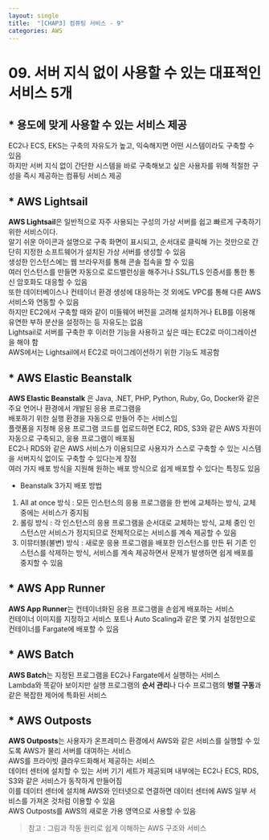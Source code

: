 ```yaml
---
layout: single
title:  "[CHAP3] 컴퓨팅 서비스 - 9"
categories: AWS
---
```


# 09. 서버 지식 없이 사용할 수 있는 대표적인 서비스 5개

## * 용도에 맞게 사용할 수 있는 서비스 제공

EC2나 ECS, EKS는 구축의 자유도가 높고, 익숙해지면 어떤 시스템이라도 구축할 수 있음  
하지만 서버 지식 없이 간단한 시스템을 바로 구축해보고 싶은 사용자를 위해 적절한 구성을 즉시 제공하는 컴퓨팅 서비스 제공  


## * AWS Lightsail

**AWS Lightsail**은 일반적으로 자주 사용되는 구성의 가상 서버를 쉽고 빠르게 구축하기 위한 서비스이다.  
알기 쉬운 아이콘과 설명으로 구축 화면이 표시되고, 순서대로 클릭해 가는 것만으로 간단히 지정한 소프트웨어가 설치된 가상 서버를 생성할 수 있음  
생성한 인스턴스에는 웹 브라우저를 통해 콘솔 접속을 할 수 있음  
여러 인스턴스를 만들면 자동으로 로드밸런싱을 해주거나 SSL/TLS 인증서를 통한 통신 암호화도 대응할 수 있음  
또한 데이터베이스나 컨테이너 환경 생성에 대응하는 것 외에도 VPC를 통해 다른 AWS 서비스와 연동할 수 있음  
하지만 EC2에서 구축할 때와 같이 미들웨어 버전을 고려해 설치하거나 ELB를 이용해 유연한 부하 분산을 설정하는 등 자유도는 없음  
Lightsail로 서버를 구축한 후 이러한 기능을 사용하고 싶은 때는 EC2로 마이그레이션을 해야 함  
AWS에서는 Lightsail에서 EC2로 마이그레이션하기 위한 기능도 제공함  


## * AWS Elastic Beanstalk

**AWS Elastic Beanstalk** 은 Java, .NET, PHP, Python, Ruby, Go, Docker와 같은 주요 언어나 환경에서 개발된 응용 프로그램을  
 배포하기 위한 실행 환경을 자동으로 만들어 주는 서비스임  
 플랫폼을 지정해 응용 프로그램 코드를 업로드하면 EC2, RDS, S3와 같은 AWS 자원이 자동으로 구축되고, 응용 프로그램이 배포됨  
 EC2나 RDS와 같은 AWS 서비스가 이용되므로 사용자가 스스로 구축할 수 있는 시스템을 서버지식 없이도 구축할 수 있다는게 장점  
 여러 가지 배포 방식을 지원해 원하는 배포 방식으로 쉽게 배포할 수 있다는 특징도 있음  

 * Beanstalk 3가지 배포 방법
 1. All at once 방식 : 모든 인스턴스의 응용 프로그램을 한 번에 교체하는 방식, 교체 중에는 서비스가 중지됨
 2. 롤링 방식 : 각 인스턴스의 응용 프로그램을 순서대로 교체하는 방식, 교체 중인 인스턴스만 서비스가 정지되므로 전체적으로는 서비스를 계속 제공할 수 있음  
 3. 이뮤터블(불변) 방식 : 새로운 응용 프로그램을 배포한 인스턴스를 만든 뒤 기존 인스턴스를 삭제하는 방식, 서비스를 계속 제공하면서 문제가 발생하면 쉽게 배포를 중지할 수 있음


## * AWS App Runner

**AWS App Runner**는 컨테이너화된 응용 프로그램을 손쉽게 배포하는 서비스  
컨테이너 이미지를 지정하고 서비스 포트나 Auto Scaling과 같은 몇 가지 설정만으로 컨테이너를 Fargate에 배포할 수 있음  


## * AWS Batch

**AWS Batch**는 지정된 프로그램을 EC2나 Fargate에서 실행하는 서비스  
Lambda와 똑같아 보이지만 실행 프로그램의 **순서 관리**나 다수 프로그램의 **병렬 구동**과 같은 복잡한 제어에 특화된 서비스  


## * AWS Outposts

**AWS Outposts**는 사용자가 온프레미스 환경에서 AWS와 같은 서비스를 실행할 수 있도록 AWS가 물리 서버를 대여하는 서비스  
AWS를 프라이빗 클라우드화해서 제공하는 서비스  
데이터 센터에 설치할 수 있는 서버 기기 세트가 제공되며 내부에는 EC2나 ECS, RDS, S3와 같은 서비스가 동작하게 만들어짐  
이를 데이터 센터에 설치해 AWS와 인터넷으로 연결하면 데이터 센터에 AWS 일부 서비스를 가져온 것처럼 이용할 수 있음  
AWS Outposts를 AWS의 새로운 가용 영역으로 사용할 수 있음  




> 참고 : 그림과 작동 원리로 쉽게 이해하는 AWS 구조와 서비스